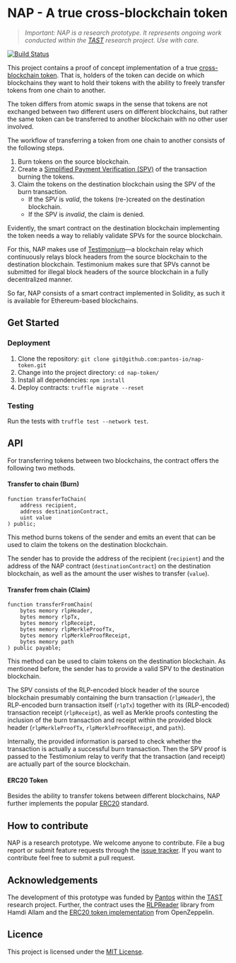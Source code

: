 # NAP - A true cross-blockchain token
> _Important: NAP is a research prototype. 
  It represents ongoing work conducted within the [TAST](https://dsg.tuwien.ac.at/projects/tast/) 
  research project. Use with care._

[![Build Status](https://travis-ci.org/pantos-io/nap-token.svg?branch=master)](https://travis-ci.org/pantos-io/nap-token)

This project contains a proof of concept implementation of a true [cross-blockchain token](https://dsg.tuwien.ac.at/projects/tast/pub/tast-white-paper-5.pdf).
That is, holders of the token can decide on which blockchains they want to hold their tokens
with the ability to freely transfer tokens from one chain to another.

The token differs from atomic swaps in the sense that tokens are not exchanged between two
different users on different blockchains, but rather the same token can be transferred to another blockchain
with no other user involved.

The workflow of transferring a token from one chain to another consists of the following steps.
1. Burn tokens on the source blockchain.
2. Create a [Simplified Payment Verification (SPV)]() of the transaction burning the tokens.
3. Claim the tokens on the destination blockchain using the SPV of the burn transaction.
    * If the SPV is _valid_, the tokens (re-)created on the destination blockchain.
    * If the SPV is _invalid_, the claim is denied.
    
Evidently, the smart contract on the destination blockchain implementing the token needs a way to
reliably validate SPVs for the source blockchain. 

For this, NAP makes use of [Testimonium](https://www.github.com/pantos-io/testimonium)––a blockchain relay
which continuously relays block headers from the source blockchain to the destination blockchain. 
Testimonium makes sure that SPVs cannot be submitted for illegal block headers of the source blockchain in a 
fully decentralized manner.

So far, NAP consists of a smart contract implemented in Solidity, as such it is available for Ethereum-based blockchains.

## Get Started
### Deployment
1. Clone the repository: `git clone git@github.com:pantos-io/nap-token.git`
2. Change into the project directory: `cd nap-token/`
3. Install all dependencies: `npm install`
4. Deploy contracts: `truffle migrate --reset`

### Testing
Run the tests with `truffle test --network test`.


## API
For transferring tokens between two blockchains, the contract offers the following two methods.

#### Transfer to chain (Burn)
```
function transferToChain(
    address recipient,
    address destinationContract,
    uint value
) public;
```
This method burns tokens of the sender and emits an event that can be used to claim the tokens on the destination blockchain. 

The sender has to provide the address of the recipient (`recipient`) and the address of the NAP contract (`destinationContract`) on the destination blockchain,
as well as the amount the user wishes to transfer (`value`). 

#### Transfer from chain (Claim)
```
function transferFromChain(
    bytes memory rlpHeader,
    bytes memory rlpTx,
    bytes memory rlpReceipt, 
    bytes memory rlpMerkleProofTx,
    bytes memory rlpMerkleProofReceipt,
    bytes memory path
) public payable;
```
This method can be used to claim tokens on the destination blockchain.
As mentioned before, the sender has to provide a valid SPV to the destination blockchain.

The SPV consists of the RLP-encoded block header of the source blockchain presumably containing the burn transaction (`rlpHeader`),
the RLP-encoded burn transaction itself (`rlpTx`) together with its (RLP-encoded) transaction receipt (`rlpReceipt`), 
as well as Merkle proofs contesting the inclusion of the burn transaction and receipt 
within the provided block header (`rlpMerkleProofTx`, `rlpMerkleProofReceipt`, and `path`).

Internally, the provided information is parsed to check whether the transaction is actually a successful burn transaction. 
Then the SPV proof is passed to the Testimonium relay to verify that the transaction (and receipt)
are actually part of the source blockchain.

#### ERC20 Token
Besides the ability to transfer tokens between different blockchains, 
NAP further implements the popular [ERC20](https://eips.ethereum.org/EIPS/eip-20) standard.

## How to contribute
NAP is a research prototype. We welcome anyone to contribute.
File a bug report or submit feature requests through the [issue tracker](https://github.com/pantos-io/nap-token/issues). 
If you want to contribute feel free to submit a pull request.

## Acknowledgements
The development of this prototype was funded by [Pantos](https://pantos.io/) within the [TAST](https://dsg.tuwien.ac.at/projects/tast/) research project.
Further, the contract uses the [RLPReader](https://github.com/hamdiallam/Solidity-RLP) library from Hamdi Allam
and the [ERC20 token implementation](https://github.com/OpenZeppelin/openzeppelin-contracts) from OpenZeppelin.

## Licence
This project is licensed under the [MIT License](LICENSE).
